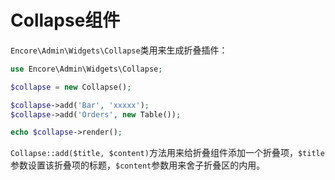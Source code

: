 # Collapse组件

`Encore\Admin\Widgets\Collapse`类用来生成折叠插件：
```php
use Encore\Admin\Widgets\Collapse;

$collapse = new Collapse();

$collapse->add('Bar', 'xxxxx');
$collapse->add('Orders', new Table());

echo $collapse->render();

```

`Collapse::add($title, $content)`方法用来给折叠组件添加一个折叠项，`$title`参数设置该折叠项的标题，`$content`参数用来舍子折叠区的内用。